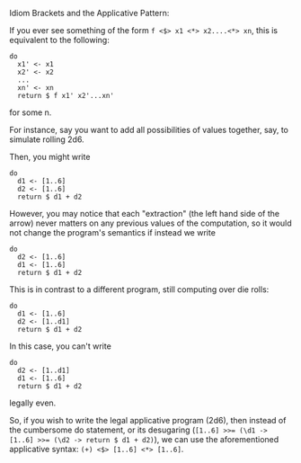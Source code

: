 

Idiom Brackets and the Applicative Pattern: 

If you ever see something of the form `f <$> x1 <*> x2....<*> xn`, this is equivalent to the following: 

```
do 
  x1' <- x1 
  x2' <- x2 
  ...
  xn' <- xn 
  return $ f x1' x2'...xn' 
```
for some n. 

For instance, say you want to add all possibilities of values together, say, to simulate rolling 2d6. 

Then, you might write 

```
do 
  d1 <- [1..6] 
  d2 <- [1..6] 
  return $ d1 + d2 
```

However, you may notice that each "extraction" (the left hand side of the arrow) never matters on any previous values of the computation, so it would not change the program's semantics if instead we write 

```
do 
  d2 <- [1..6]
  d1 <- [1..6]
  return $ d1 + d2 
```

This is in contrast to a different program, still computing over die rolls: 
```
do 
  d1 <- [1..6] 
  d2 <- [1..d1] 
  return $ d1 + d2 
```

In this case, you can't write 
```
do 
  d2 <- [1..d1] 
  d1 <- [1..6] 
  return $ d1 + d2 
```
legally even. 

So, if you wish to write the legal applicative program (2d6), then instead of the cumbersome do statement, or its desugaring (`[1..6] >>= (\d1 -> [1..6] >>= (\d2 -> return $ d1 + d2)`), we can use the aforementioned applicative syntax: `(+) <$> [1..6] <*> [1..6]`. 

